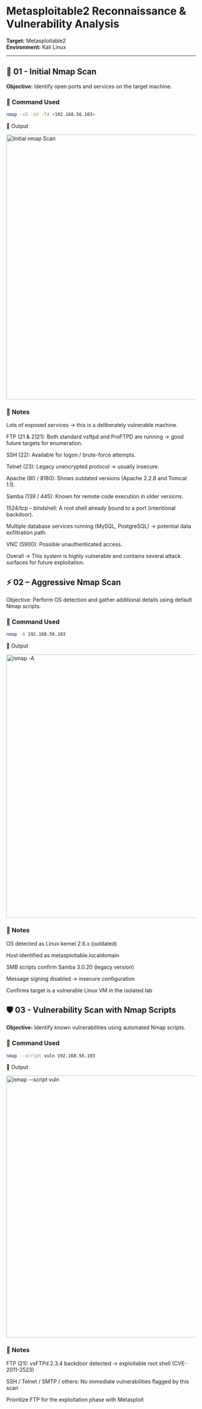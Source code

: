 # Metasploitable2 Reconnaissance & Vulnerability Analysis
**Target:** Metasploitable2  
**Environment:** Kali Linux

---

## 📍 01 - Initial Nmap Scan
**Objective:** Identify open ports and services on the target machine.

### 🔧 Command Used
```bash
nmap -sS -sV -T4 <192.168.56.103>
```

🧾 Output

<img width="802" height="702" alt="Initial nmap Scan" src="https://github.com/user-attachments/assets/a92797fc-7bfa-41be-9d30-187e0c517070" />

### 📝 Notes
Lots of exposed services → this is a deliberately vulnerable machine.

FTP (21 & 2121): Both standard vsftpd and ProFTPD are running → good future targets for enumeration.

SSH (22): Available for logon / brute-force attempts.

Telnet (23): Legacy unencrypted protocol → usually insecure.

Apache (80 / 8180): Shows outdated versions (Apache 2.2.8 and Tomcat 1.1).

Samba (139 / 445): Known for remote code execution in older versions.

1524/tcp – bindshell: A root shell already bound to a port (intentional backdoor).

Multiple database services running (MySQL, PostgreSQL) → potential data exfiltration path.

VNC (5900): Possible unauthenticated access.

Overall → This system is highly vulnerable and contains several attack surfaces for future exploitation.

## ⚡ 02 – Aggressive Nmap Scan

Objective: Perform OS detection and gather additional details using default Nmap scripts.

### 🔧 Command Used
```bash
nmap -A 192.168.56.103
```
🧾 Output

<img width="802" height="698" alt="nmap -A" src="https://github.com/user-attachments/assets/3bde9b6b-8cb9-4879-82ef-ed46a53c7512" />

### 📝 Notes

OS detected as Linux kernel 2.6.x (outdated)

Host identified as metasploitable.localdomain

SMB scripts confirm Samba 3.0.20 (legacy version)

Message signing disabled → insecure configuration

Confirms target is a vulnerable Linux VM in the isolated lab

## 🛡️ 03 - Vulnerability Scan with Nmap Scripts
**Objective:** Identify known vulnerabilities using automated Nmap scripts.

### 🔧 Command Used
```bash
nmap --script vuln 192.168.56.103
```
🧾 Output

<img width="801" height="694" alt="nmap --script vuln" src="https://github.com/user-attachments/assets/6ff4185d-c553-43d6-be66-234ba73c0374" />

### 📝 Notes

FTP (21): vsFTPd 2.3.4 backdoor detected → exploitable root shell (CVE-2011-2523)

SSH / Telnet / SMTP / others: No immediate vulnerabilities flagged by this scan

Prioritize FTP for the exploitation phase with Metasploit
